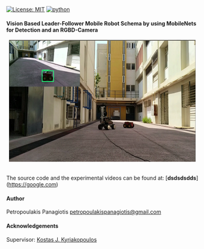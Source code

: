 [![License: MIT](https://img.shields.io/badge/License-MIT-yellow.svg)](https://opensource.org/licenses/MIT)
[![python](https://img.shields.io/badge/python-2.7-blue.svg)](https://www.python.org/downloads/release/python-270/)

#### Vision Based Leader-Follower Mobile Robot Schema by using MobileNets for Detection and an RGBD-Camera

<p align="center">
<img src="experiments.png" width="490px" height="320px"> <br /> <br />
</p>

The source code and the experimental videos can be found at: [**dsdsdsdds**] (https://google.com)

#### Author
Petropoulakis Panagiotis petropoulakispanagiotis@gmail.com

#### Acknowledgements 
Supervisor: [Kostas J. Kyriakopoulos](http://www.controlsystemslab.gr/kkyria/)
   
